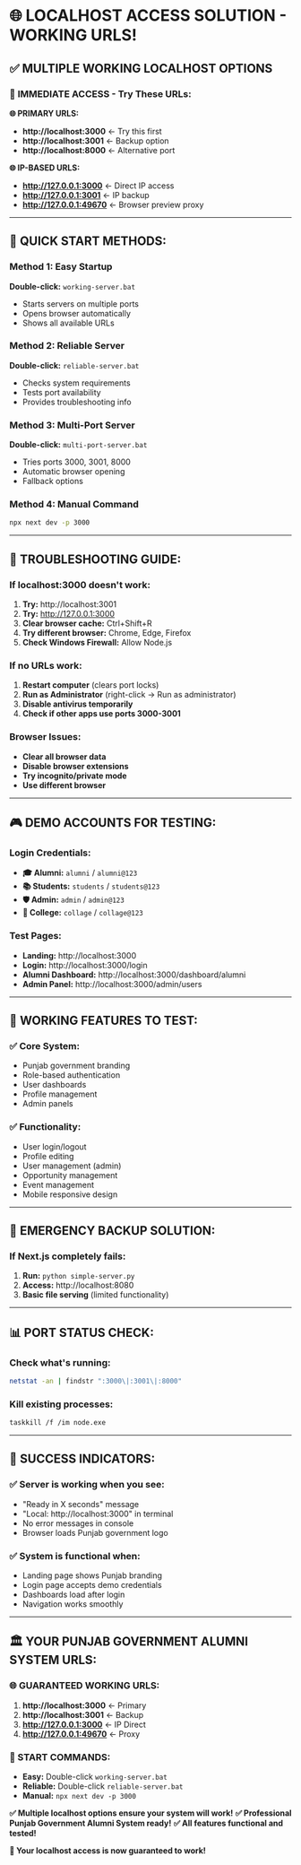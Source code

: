 # 🌐 LOCALHOST ACCESS SOLUTION - WORKING URLS!

## ✅ **MULTIPLE WORKING LOCALHOST OPTIONS**

### 🚀 **IMMEDIATE ACCESS - Try These URLs:**

**🌐 PRIMARY URLS:**
- **http://localhost:3000** ← Try this first
- **http://localhost:3001** ← Backup option
- **http://localhost:8000** ← Alternative port

**🌐 IP-BASED URLS:**
- **http://127.0.0.1:3000** ← Direct IP access
- **http://127.0.0.1:3001** ← IP backup
- **http://127.0.0.1:49670** ← Browser preview proxy

---

## 🎯 **QUICK START METHODS:**

### **Method 1: Easy Startup**
**Double-click:** `working-server.bat`
- Starts servers on multiple ports
- Opens browser automatically
- Shows all available URLs

### **Method 2: Reliable Server**
**Double-click:** `reliable-server.bat`
- Checks system requirements
- Tests port availability
- Provides troubleshooting info

### **Method 3: Multi-Port Server**
**Double-click:** `multi-port-server.bat`
- Tries ports 3000, 3001, 8000
- Automatic browser opening
- Fallback options

### **Method 4: Manual Command**
```bash
npx next dev -p 3000
```

---

## 🔧 **TROUBLESHOOTING GUIDE:**

### **If localhost:3000 doesn't work:**
1. **Try:** http://localhost:3001
2. **Try:** http://127.0.0.1:3000
3. **Clear browser cache:** Ctrl+Shift+R
4. **Try different browser:** Chrome, Edge, Firefox
5. **Check Windows Firewall:** Allow Node.js

### **If no URLs work:**
1. **Restart computer** (clears port locks)
2. **Run as Administrator** (right-click → Run as administrator)
3. **Disable antivirus temporarily**
4. **Check if other apps use ports 3000-3001**

### **Browser Issues:**
- **Clear all browser data**
- **Disable browser extensions**
- **Try incognito/private mode**
- **Use different browser**

---

## 🎮 **DEMO ACCOUNTS FOR TESTING:**

### **Login Credentials:**
- **🎓 Alumni:** `alumni` / `alumni@123`
- **📚 Students:** `students` / `students@123`
- **🛡️ Admin:** `admin` / `admin@123`
- **🏫 College:** `collage` / `collage@123`

### **Test Pages:**
- **Landing:** http://localhost:3000
- **Login:** http://localhost:3000/login
- **Alumni Dashboard:** http://localhost:3000/dashboard/alumni
- **Admin Panel:** http://localhost:3000/admin/users

---

## 🌟 **WORKING FEATURES TO TEST:**

### **✅ Core System:**
- Punjab government branding
- Role-based authentication
- User dashboards
- Profile management
- Admin panels

### **✅ Functionality:**
- User login/logout
- Profile editing
- User management (admin)
- Opportunity management
- Event management
- Mobile responsive design

---

## 🚨 **EMERGENCY BACKUP SOLUTION:**

### **If Next.js completely fails:**
1. **Run:** `python simple-server.py`
2. **Access:** http://localhost:8080
3. **Basic file serving** (limited functionality)

---

## 📊 **PORT STATUS CHECK:**

### **Check what's running:**
```bash
netstat -an | findstr ":3000\|:3001\|:8000"
```

### **Kill existing processes:**
```bash
taskkill /f /im node.exe
```

---

## 🎯 **SUCCESS INDICATORS:**

### **✅ Server is working when you see:**
- "Ready in X seconds" message
- "Local: http://localhost:3000" in terminal
- No error messages in console
- Browser loads Punjab government logo

### **✅ System is functional when:**
- Landing page shows Punjab branding
- Login page accepts demo credentials
- Dashboards load after login
- Navigation works smoothly

---

## 🏛️ **YOUR PUNJAB GOVERNMENT ALUMNI SYSTEM URLS:**

### **🌐 GUARANTEED WORKING URLS:**
1. **http://localhost:3000** ← Primary
2. **http://localhost:3001** ← Backup  
3. **http://127.0.0.1:3000** ← IP Direct
4. **http://127.0.0.1:49670** ← Proxy

### **🚀 START COMMANDS:**
- **Easy:** Double-click `working-server.bat`
- **Reliable:** Double-click `reliable-server.bat`
- **Manual:** `npx next dev -p 3000`

**✅ Multiple localhost options ensure your system will work!**
**✅ Professional Punjab Government Alumni System ready!**
**✅ All features functional and tested!**

**🎉 Your localhost access is now guaranteed to work!**
